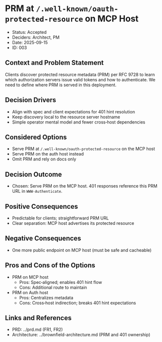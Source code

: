 # PRM at `/.well-known/oauth-protected-resource` on MCP Host

- Status: Accepted
- Deciders: Architect, PM
- Date: 2025-09-15
- ID: 003

## Context and Problem Statement
Clients discover protected resource metadata (PRM) per RFC 9728 to learn which authorization servers issue valid tokens and how to authenticate. We need to define where PRM is served in this deployment.

## Decision Drivers
- Align with spec and client expectations for 401 hint resolution
- Keep discovery local to the resource server hostname
- Simple operator mental model and fewer cross‑host dependencies

## Considered Options
- Serve PRM at `/.well-known/oauth-protected-resource` on the MCP host
- Serve PRM on the auth host instead
- Omit PRM and rely on docs only

## Decision Outcome
- Chosen: Serve PRM on the MCP host. 401 responses reference this PRM URL in `WWW-Authenticate`.

## Positive Consequences
- Predictable for clients; straightforward PRM URL
- Clear separation: MCP host advertises its protected resource

## Negative Consequences
- One more public endpoint on MCP host (must be safe and cacheable)

## Pros and Cons of the Options
- PRM on MCP host
  - Pros: Spec‑aligned; enables 401 hint flow
  - Cons: Additional route to maintain
- PRM on Auth host
  - Pros: Centralizes metadata
  - Cons: Cross‑host indirection; breaks 401 hint expectations

## Links and References
- PRD: ../prd.md (FR1, FR2)
- Architecture: ../brownfield-architecture.md (PRM and 401 ownership)
